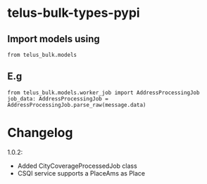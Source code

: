 # telus-bulk-types-pypi

## Import models using

    from telus_bulk.models

## E.g
    from telus_bulk.models.worker_job import AddressProcessingJob
    job_data: AddressProcessingJob = AddressProcessingJob.parse_raw(message.data)

# Changelog
1.0.2:
- Added CityCoverageProcessedJob class
- CSQI service supports a PlaceAms as Place